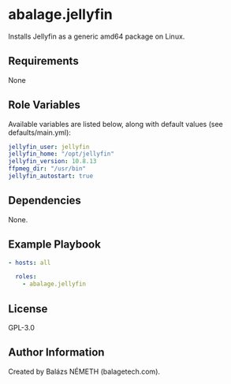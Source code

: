 abalage.jellyfin
================

Installs Jellyfin as a generic amd64 package on Linux.

Requirements
------------

None

Role Variables
--------------
Available variables are listed below, along with default values (see defaults/main.yml):

```yaml
jellyfin_user: jellyfin
jellyfin_home: "/opt/jellyfin"
jellyfin_version: 10.8.13
ffpmeg_dir: "/usr/bin"
jellyfin_autostart: true
```

Dependencies
------------

None.

Example Playbook
----------------

```yaml
- hosts: all

  roles:
    - abalage.jellyfin
```

License
-------

GPL-3.0

Author Information
------------------

Created by Balázs NÉMETH (balagetech.com).

